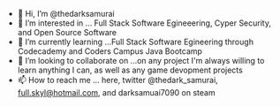 - 👋 Hi, I’m @thedarksamurai
- 👀 I’m interested in ... Full Stack Software Egineeering, Cyper Security, and Open Source Software
- 🌱 I’m currently learning ...Full Stack Software Egineering through Codecademy and Coders Campus Java Bootcamp
- 💞️ I’m looking to collaborate on ...on any project I'm always willing to learn anything I can, as well as any game devopment projects
- 📫 How to reach me ... here, twitter @thedark_samurai, full.skyl@hotmail.com, and darksamuai7090 on steam

<!---
thedarksamurai/thedarksamurai is a ✨ special ✨ repository because its `README.md` (this file) appears on your GitHub profile.
You can click the Preview link to take a look at your changes.
--->

